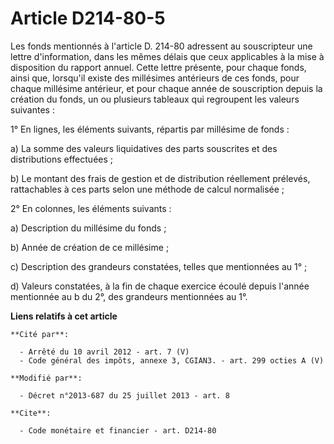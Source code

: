 # Article D214-80-5

Les fonds mentionnés à l'article D. 214-80 adressent au souscripteur une lettre d'information, dans les mêmes délais que ceux
applicables à la mise à disposition du rapport annuel. Cette lettre présente, pour chaque fonds, ainsi que, lorsqu'il existe
des millésimes antérieurs de ces fonds, pour chaque millésime antérieur, et pour chaque année de souscription depuis la
création du fonds, un ou plusieurs tableaux qui regroupent les valeurs suivantes : 

1° En lignes, les éléments suivants, répartis par millésime de fonds : 

a) La somme des valeurs liquidatives des parts souscrites et des distributions effectuées ; 

b) Le montant des frais de gestion et de distribution réellement prélevés, rattachables à ces parts selon une méthode de
calcul normalisée ; 

2° En colonnes, les éléments suivants : 

a) Description du millésime du fonds ; 

b) Année de création de ce millésime ; 

c) Description des grandeurs constatées, telles que mentionnées au 1° ; 

d) Valeurs constatées, à la fin de chaque exercice écoulé depuis l'année mentionnée au b du 2°, des grandeurs mentionnées au
1°.

**Liens relatifs à cet article**

	**Cité par**:

	  - Arrêté du 10 avril 2012 - art. 7 (V)
	  - Code général des impôts, annexe 3, CGIAN3. - art. 299 octies A (V)

	**Modifié par**:

	  - Décret n°2013-687 du 25 juillet 2013 - art. 8

	**Cite**:

	  - Code monétaire et financier - art. D214-80
